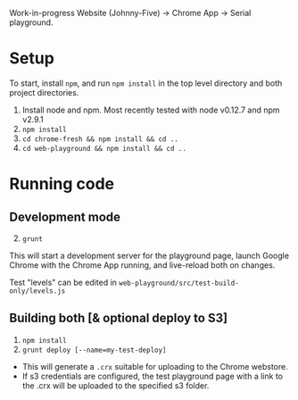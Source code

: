 Work-in-progress Website (Johnny-Five) -> Chrome App -> Serial playground.

# Setup

To start, install `npm`, and run `npm install` in the top level directory and both project directories.

1. Install node and npm. Most recently tested with node v0.12.7 and npm v2.9.1
1. `npm install`
1. `cd chrome-fresh && npm install && cd ..`
1. `cd web-playground && npm install && cd ..`

# Running code

## Development mode

2. `grunt`

This will start a development server for the playground page, launch Google Chrome with the Chrome App running, and live-reload both on changes.

Test "levels" can be edited in `web-playground/src/test-build-only/levels.js`

## Building both [& optional deploy to S3]

1. `npm install`
2. `grunt deploy [--name=my-test-deploy]`
  * This will generate a `.crx` suitable for uploading to the Chrome webstore.
  * If s3 credentials are configured, the test playground page with a link to the .crx will be uploaded to the specified s3 folder.
 
